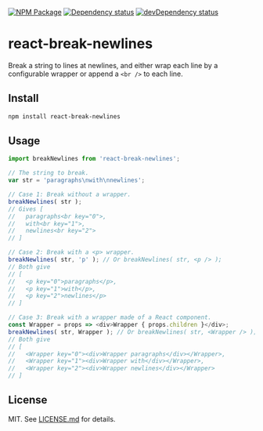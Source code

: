 [![NPM Package](https://img.shields.io/npm/v/react-break-newlines.svg)](https://www.npmjs.org/package/react-break-newlines)
[![Dependency status](https://david-dm.org/szchenghuang/react-break-newlines/status.svg)](https://david-dm.org/szchenghuang/react-break-newlines/)
[![devDependency status](https://david-dm.org/szchenghuang/react-break-newlines/dev-status.svg)](https://david-dm.org/szchenghuang/react-break-newlines/?type=dev)

# react-break-newlines #

Break a string to lines at newlines, and either wrap each line by a configurable
wrapper or append a `<br />` to each line.

## Install ##

```sh
npm install react-break-newlines
```

## Usage ##

```js
import breakNewlines from 'react-break-newlines';

// The string to break.
var str = 'paragraphs\nwith\nnewlines';

// Case 1: Break without a wrapper.
breakNewlines( str );
// Gives [
//   paragraphs<br key="0">,
//   with<br key="1">,
//   newlines<br key="2">
// ]

// Case 2: Break with a <p> wrapper.
breakNewlines( str, 'p' ); // Or breakNewlines( str, <p /> );
// Both give
// [
//   <p key="0">paragraphs</p>,
//   <p key="1">with</p>,
//   <p key="2">newlines</p>
// ]

// Case 3: Break with a wrapper made of a React component.
const Wrapper = props => <div>Wrapper { props.children }</div>;
breakNewlines( str, Wrapper ); // Or breakNewlines( str, <Wrapper /> );
// Both give
// [
//   <Wrapper key="0"><div>Wrapper paragraphs</div></Wrapper>,
//   <Wrapper key="1"><div>Wrapper with</div></Wrapper>,
//   <Wrapper key="2"><div>Wrapper newlines</div></Wrapper>
// ]
```

## License ##

MIT. See [LICENSE.md](http://github.com/szchenghuang/react-break-newlines/blob/master/LICENSE.md) for details.
